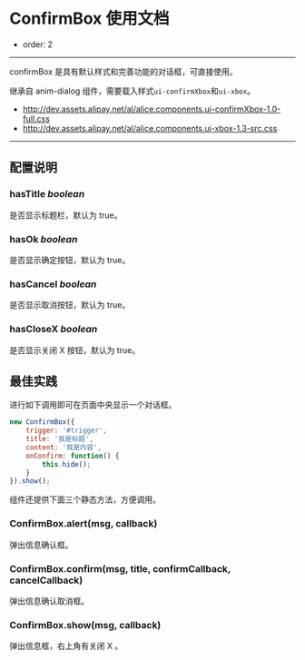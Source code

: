 # ConfirmBox 使用文档

- order: 2

---

confirmBox 是具有默认样式和完善功能的对话框，可直接使用。

继承自 anim-dialog 组件，需要载入样式`ui-confirmXbox`和`ui-xbox`。

* http://dev.assets.alipay.net/al/alice.components.ui-confirmXbox-1.0-full.css
* http://dev.assets.alipay.net/al/alice.components.ui-xbox-1.3-src.css

---

## 配置说明

### hasTitle *boolean*

是否显示标题栏，默认为 true。

### hasOk *boolean*

是否显示确定按钮，默认为 true。

### hasCancel *boolean*

是否显示取消按钮，默认为 true。

### hasCloseX *boolean*

是否显示关闭 X 按钮，默认为 true。

## 最佳实践

进行如下调用即可在页面中央显示一个对话框。

```js
new ConfirmBox({
    trigger: '#trigger',
    title: '我是标题',
    content: '我是内容',
    onConfirm: function() {            
        this.hide();
    }
}).show();
```

组件还提供下面三个静态方法，方便调用。

### ConfirmBox.alert(msg, callback)

弹出信息确认框。

### ConfirmBox.confirm(msg, title, confirmCallback, cancelCallback)

弹出信息确认取消框。

### ConfirmBox.show(msg, callback)

弹出信息框，右上角有关闭 X 。

